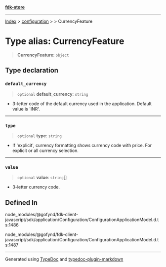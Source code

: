 [**fdk-store**](../../../README.md)
***

[Index](../../../API.md) > [configuration](../../README.md) > [<internal>](../README.md) > CurrencyFeature

# Type alias: CurrencyFeature

> **CurrencyFeature**: `object`

## Type declaration

### `default_currency`

> `optional` **default\_currency**: `string`

- 3-letter code of the default currency
used in the application. Default value is 'INR'.

***

### `type`

> `optional` **type**: `string`

- If 'explicit', currency formatting shows currency
code with price. For explicit or all currency selection.

***

### `value`

> `optional` **value**: `string`[]

- 3-letter currency code.

## Defined In

node\_modules/@gofynd/fdk-client-javascript/sdk/application/Configuration/ConfigurationApplicationModel.d.ts:1486

node\_modules/@gofynd/fdk-client-javascript/sdk/application/Configuration/ConfigurationApplicationModel.d.ts:1487

***
Generated using [TypeDoc](https://typedoc.org/) and [typedoc-plugin-markdown](https://www.npmjs.com/package/typedoc-plugin-markdown)
